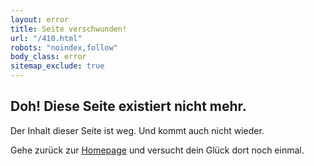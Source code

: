 ```yaml
---
layout: error
title: Seite verschwunden!
url: "/410.html"
robots: "noindex,follow"
body_class: error
sitemap_exclude: true
---
```


## Doh! Diese Seite existiert nicht mehr.

Der Inhalt dieser Seite ist weg. Und kommt auch nicht wieder.

Gehe zurück zur [Homepage](/) und versucht dein Glück dort noch einmal.
